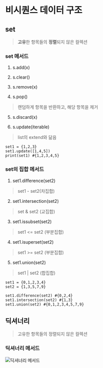 # 비시퀀스 데이터 구조

## set

> **고유**한 항목들의 **정렬**되지 않은 컬렉션

### set 메서드

1. s.add(x)

2. s.clear()

3. s.remove(x)

4. s.pop()

> 랜덤하게 항목을 반환하고, 해당 항목을 제거

5. s.discard(x)

6. s.update(iterable)

> list의 extend와 닮음

```
set1 = {1,2,3}
set1.update([1,4,5])
print(set1) #{1,2,3,4,5}
```

### set의 집합 메서드

1. set1.difference(set2)

> set1 - set2(차집합)

2. set1.intersection(set2)

> set & set2 (교집합)

3. set1.issubset(set2)

>  set1 <= set2 (부분집합)

4. set1.isuperset(set2)

> set1 >= set2 (부분집합)

5. set1.union(set2)

> set1 | set2 (합집합)

```
set1 = {0,1,2,3,4}
set2 = {1,3,5,7,9}

set1.difference(set2) #{0,2,4}
set1.intersection(set2) #{1,3}
set1.union(set2) #{0,1,2,3,4,5,7,9}
```

## 딕셔너리

> 고유한 항목들의 정렬되지 않은 컬렉션

### 딕셔너리 메서드

![딕셔너리 메서드](https://github.com/Demopeu/TLI/assets/156268475/b4db10c6-98ec-4e0b-871d-8d4bd175ac90)

